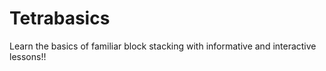 # Tetrabasics
Learn the basics of familiar block stacking with informative and interactive lessons!!
